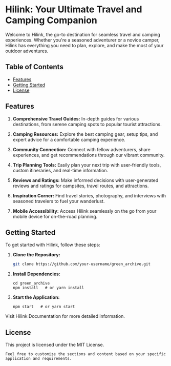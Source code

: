 # Hilink: Your Ultimate Travel and Camping Companion

Welcome to Hilink, the go-to destination for seamless travel and camping experiences. Whether you're a seasoned adventurer or a novice camper, Hilink has everything you need to plan, explore, and make the most of your outdoor adventures.

## Table of Contents
- [Features](#features)
- [Getting Started](#getting-started)
- [License](#license)

## Features

1. **Comprehensive Travel Guides:** In-depth guides for various destinations, from serene camping spots to popular tourist attractions.

2. **Camping Resources:** Explore the best camping gear, setup tips, and expert advice for a comfortable camping experience.

3. **Community Connection:** Connect with fellow adventurers, share experiences, and get recommendations through our vibrant community.

4. **Trip Planning Tools:** Easily plan your next trip with user-friendly tools, custom itineraries, and real-time information.

5. **Reviews and Ratings:** Make informed decisions with user-generated reviews and ratings for campsites, travel routes, and attractions.

6. **Inspiration Corner:** Find travel stories, photography, and interviews with seasoned travelers to fuel your wanderlust.

7. **Mobile Accessibility:** Access Hilink seamlessly on the go from your mobile device for on-the-road planning.

## Getting Started

To get started with Hilink, follow these steps:

1. **Clone the Repository:**
   ```bash
   git clone https://github.com/your-username/green_archive.git
   ``` 
2. **Install Dependencies:**
    ``` 
    cd green_archive
    npm install   # or yarn install
    ```
3. **Start the Application:**

    ``` 
    npm start   # or yarn start
    ```
Visit Hilink Documentation for more detailed information.

## License

This project is licensed under the MIT License.

``` 
Feel free to customize the sections and content based on your specific application and requirements.
```
